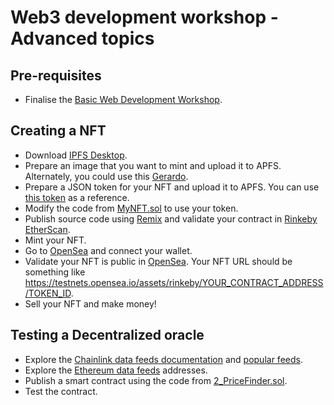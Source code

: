 # Web3 development workshop - Advanced topics

## Pre-requisites

- Finalise the [Basic Web Development Workshop](https://github.com/gonzaloronvera/web_3_development_training/blob/main/README.md).

## Creating a NFT

- Download [IPFS Desktop](http://docs.ipfs.tech.ipns.localhost:8080/install/ipfs-desktop/).
- Prepare an image that you want to mint and upload it to APFS. Alternately, you could use this [Gerardo](https://ipfs.io/ipfs/QmNSNrtgvLc1dYQQCz9KHwkSZUH8M7hUKkyLYK1hkdhn4f?filename=gerardo.jpg).
- Prepare a JSON token for your NFT and upload it to APFS. You can use [this token](https://ipfs.io/ipfs/QmSkD7RJXsABotJEfDk2ANGMGbgStuKmi2z2AfNX8BL6be?filename=1-gerardo.json) as a reference.    
- Modify the code from [MyNFT.sol](https://github.com/gonzaloronvera/web_3_development_training_advanced_topics/blob/main/1_MyNFT.sol) to use your token.
- Publish source code using [Remix](https://remix.ethereum.org/) and validate your contract in [Rinkeby EtherScan](https://rinkeby.etherscan.io/).
- Mint your NFT.
- Go to [OpenSea](https://testnets.opensea.io/) and connect your wallet.
- Validate your NFT is public in [OpenSea](https://testnets.opensea.io/). Your NFT URL should be something like https://testnets.opensea.io/assets/rinkeby/YOUR_CONTRACT_ADDRESS/TOKEN_ID.
- Sell your NFT and make money!

## Testing a Decentralized oracle

- Explore the [Chainlink data feeds documentation](https://docs.chain.link/docs/get-the-latest-price/) and [popular feeds](https://data.chain.link/).
- Explore the [Ethereum data feeds](https://docs.chain.link/docs/ethereum-addresses/) addresses.
- Publish a smart contract using the code from [2_PriceFinder.sol](https://github.com/gonzaloronvera/web_3_development_training_advanced_topics/blob/main/2_PriceFinder.sol).
- Test the contract.



